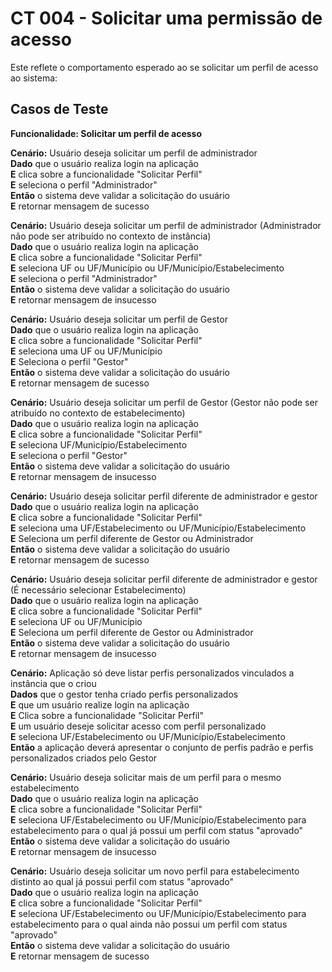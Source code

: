 # CT 004 - Solicitar uma permissão de acesso

Este reflete o comportamento esperado ao se solicitar um perfil de acesso ao sistema:  
  
## Casos de Teste  
  
**Funcionalidade: Solicitar um perfil de acesso**  
  
  **Cenário:** Usuário deseja solicitar um perfil de administrador  
    **Dado** que o usuário realiza login na aplicação  
    **E** clica sobre a funcionalidade "Solicitar Perfil"  
    **E** seleciona o perfil "Administrador"  
    **Então** o sistema deve validar a solicitação do usuário  
    **E** retornar mensagem de sucesso  
  
  **Cenário:** Usuário deseja solicitar um perfil de administrador (Administrador não pode ser atribuído no contexto de instância)  
    **Dado** que o usuário realiza login na aplicação  
    **E** clica sobre a funcionalidade "Solicitar Perfil"  
    **E** seleciona UF ou UF/Município ou UF/Município/Estabelecimento  
    **E** seleciona o perfil "Administrador"  
    **Então** o sistema deve validar a solicitação do usuário  
    **E** retornar mensagem de insucesso  
  
  **Cenário:** Usuário deseja solicitar um perfil de Gestor  
    **Dado** que o usuário realiza login na aplicação  
    **E** clica sobre a funcionalidade "Solicitar Perfil"  
    **E** seleciona uma UF ou UF/Município  
    **E** Seleciona o perfil "Gestor"  
    **Então** o sistema deve validar a solicitação do usuário  
    **E** retornar mensagem de sucesso  
  
  **Cenário:** Usuário deseja solicitar um perfil de Gestor (Gestor não pode ser atribuído no contexto de estabelecimento)  
    **Dado** que o usuário realiza login na aplicação  
    **E** clica sobre a funcionalidade "Solicitar Perfil"  
    **E** seleciona UF/Município/Estabelecimento  
    **E** seleciona o perfil "Gestor"  
    **Então** o sistema deve validar a solicitação do usuário  
    **E** retornar mensagem de insucesso  
  
  **Cenário:** Usuário deseja solicitar perfil diferente de administrador e gestor  
    **Dado** que o usuário realiza login na aplicação  
    **E** clica sobre a funcionalidade "Solicitar Perfil"  
    **E** seleciona uma UF/Estabelecimento ou UF/Município/Estabelecimento  
    **E** Seleciona um perfil diferente de Gestor ou Administrador  
    **Então** o sistema deve validar a solicitação do usuário  
    **E** retornar mensagem de sucesso  
  
  **Cenário:** Usuário deseja solicitar perfil diferente de administrador e gestor (É necessário selecionar Estabelecimento)  
    **Dado** que o usuário realiza login na aplicação  
    **E** clica sobre a funcionalidade "Solicitar Perfil"  
    **E** seleciona UF ou UF/Município  
    **E** Seleciona um perfil diferente de Gestor ou Administrador  
    **Então** o sistema deve validar a solicitação do usuário  
    **E** retornar mensagem de insucesso  
  
  **Cenário:** Aplicação só deve listar perfis personalizados vinculados a instância que o criou  
    **Dados** que o gestor tenha criado perfis personalizados  
    **E** que um usuário realize login na aplicação  
    **E** Clica sobre a funcionalidade "Solicitar Perfil"  
    **E** um usuário deseje solicitar acesso com perfil personalizado  
    **E** seleciona UF/Estabelecimento ou UF/Município/Estabelecimento  
    **Então** a aplicação deverá apresentar o conjunto de perfis padrão e perfis personalizados criados pelo Gestor  
  
  **Cenário:** Usuário deseja solicitar mais de um perfil para o mesmo estabelecimento  
    **Dado** que o usuário realiza login na aplicação  
    **E** clica sobre a funcionalidade "Solicitar Perfil"  
    **E** seleciona UF/Estabelecimento ou UF/Município/Estabelecimento para estabelecimento para o qual já possui um perfil com status "aprovado"  
    **Então** o sistema deve validar a solicitação do usuário  
    **E** retornar mensagem de insucesso  
  
  **Cenário:** Usuário deseja solicitar um novo perfil para estabelecimento distinto ao qual já possui perfil com status "aprovado"  
    **Dado** que o usuário realiza login na aplicação  
    **E** clica sobre a funcionalidade "Solicitar Perfil"  
    **E** seleciona UF/Estabelecimento ou UF/Município/Estabelecimento para estabelecimento para o qual ainda não possui um perfil com status "aprovado"  
    **Então** o sistema deve validar a solicitação do usuário  
    **E** retornar mensagem de sucesso  
